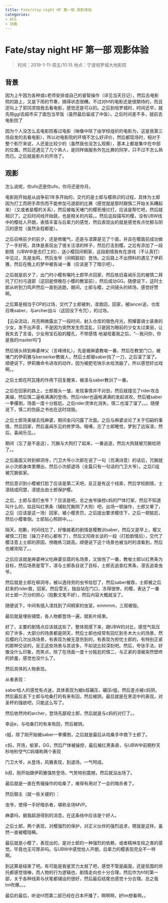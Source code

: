 ```yaml
---
title: Fate/stay night HF 第一部 观影体验
categories:
- ACG
- 动画
---
```


# Fate/stay night HF 第一部 观影体验

> 时间：2019-1-11-周五/10:15  地点：宁波培罗城大地影院

## 背景

因为上午因为各种或c老师安排或自己的睿智操作（详见当天日记），然后去电影院的路上，又是下雨的节奏，搞得状态很糟。不过对hf的电影还是很期待的，而且还叫上了郭冈灵陪我去看电影，感觉还是可以的。之后到培罗城时，时间还早，就先陪ggl去超市买了面包当早饭（虽然最后留成了中饭）。之后时间差不多，就前去电影院了

因为个人没怎么去电影院看过电影（映像中除了由学校组织的电影为，这是我第三场自发的去看电影），所以对电影院的环境不怎么好评价，然后都现场时，相对于整个影厅来说，人还是比较少的（虽然我也没怎么观察），基本上都是集中在中部的位置。然后还遇见了几个熟人，是同样做服务外包比赛的同学，只不过不怎么熟而已。之后就是影片的开场了。

## 观影

怎么说呢，你ufo还是你ufo，你月还是你月。

电影刚开始是从战争前1年多开始的，交代的是士郎与樱熟识的过程，具体为士郎因为打工而把手弄伤而不能参加弓道部的比赛（感觉就是那时跟慎二开始关系糟起来）（又或者是樱的关系），然后被每天堵门的樱死缠烂打，应该是帮忙吧，然后就相识了。之后时间线开始跳，也是相关的内容。。然后这段描写的樱，没有UBW线中的樱给人开朗，表情丰富与后辈力的感觉，然后表现出的就是感觉有点忧郁与阴沉的感觉（虽然全程都是）。

之后召唤前夕的前夕，还是修暖气，还是与凛算是见了个面，并且在樱面前成功做了一手好死，具体是表现出了很关注凛的样子，然后打击到樱。之后有添加了一段剧情（UBW中是去打工的），送小樱回间桐家，这段剧情我有在游戏（不认真打）中见过，先是虫鸣，然后虫爷（间桐脏砚）登场。之后路上不出预料的遇见了伊莉雅，然后在晚上的梦中被告诫一番（应该是下了暗示吧）。

之后就是前夕了，出门时小樱有嘱托士郎早点回家，然后依旧喜闻乐见的被慎二拜托了打扫弓道部（这回是傍晚在小樱的教室前），然后成功GG。随便说下，这时士郎从听到刀鸣声然后一直到逃跑，期间，士郎与樱，之间镜头的转场，感觉好赞啊。

之后算是相当于OP的过场，交代了士郎被刺，凛救回，回家，被lancer追，仓库召唤saber，与archer战斗（这回没下令咒），的过场。

【云朵流动，月亮稍微露出了一段时间，射入仓库的银色月光，照耀着骑士装束的少女，发不出声音，不是因为突然发生而混乱，只是因为眼前的少女太过美丽，让我失去了言语，少女用宝石般的瞳孔，不带感情 地凝视着我之后，“--我问你，你是我的master吗”】

然后镜头转到麻婆神父（言峰绮礼）。先是被麻婆教唆一番，然后在教堂门口，被堵门的伊莉雅与berserker教做人，然后士郎替saber挡了一刀，之后溜了溜了。顺便说下，伊莉雅命令进攻的动作，因为被肥宅快乐水给洗脑了，所以感觉好出戏啊。。

之后士郎在阿瓦隆的作用下回复醒来，被凛与saber教训了一番。

之后在回家的路上，士郎眉头一皱，发现事情并不对劲，然后就撞见了rider攻击美缀，然后慎二逼格满满的登场，然后rider也逼格满满的发起进攻，然后被saber一拳撂倒，场面一度十分尴尬。之后rider灵体化消失，慎二也溜了溜了。。。随便说下，慎二的伪臣之书也在这时烧毁。

之后士郎背美缀去找麻婆，期间金闪闪露了次面。之后与麻婆谈论了关于切嗣的事情，然后回家，然后喜闻乐见的修罗场。哦噢，忘了士郎睡觉，梦到了远坂凛，然后，喜闻乐见。。

期间（忘了是不是这），咒腕与大狗打了起来，一番追逐，然后大狗就被咒腕给阴了。。

之后画面又转到柳洞寺，门卫大爷小次郎在说了一句（充满诗意）的话后，咒腕就从小次郎身体里爆出，然后小次郎退场（全篇只有一句话的门卫大爷）。之后C组被咒腕偷家。

然后意识到小樱被打脸了应该是第二天吧，反正是有这个线索，然后学校剧情，士凛结成同盟，凛提出由士郎保护樱。

之后，士郎与凛打虫爷？？应该是吧，总之虫爷操控c妈的尸体打架，然后不知道叫什么的，姑且叫红黑条（辅助咒腕阴了大狗）吧，出场一顿操作，士郎又晕了，之后（应该是这一场）回家，被小樱责罚，之后提出要求樱住下，之后一顿尴尬，然后小樱晕倒。士郎贴心照顾中。。。

隔天，抱歉，时间线忘了，好像接着的剧情是樱教训saber，然后又是早上，樱又被慎二打脸（操刀子的心都有了），然后又彻夜长谈的一段（打脸剧情后），交代了樱注意上士郎的原因，傍晚练习跳高。顺便说下这个场景也被当时的凛看到，然后也被攻陷了。。

之后应该就是麻婆神父吃麻婆豆腐的名场景，又愉悦了一番，教唆士郎以红黑条为目标，然后场景是雪下，凛与士郎各自说了目标，士郎去追查红黑条，凛去追查虫爷。

然后就是士郎在柳洞寺，被以逸待劳的虫爷给怼了，然后saber被吞，士郎被之后赶来的rider救，回家。然后雪天，独自站在门口，冻得很惨，的樱，表达了一番对士郎一万分的担心（抱歉文笔不好），然后内容大概就没了。

随便说下，中间有插入凛找到了间桐家的虫室，emmmm，三观被毁。

最后就是埋些铺垫，各人物都登场一遍，就影片结束。

好了，主要的剧情点应该就这些了。整体观感下来，跟UBW的对比，感觉气氛压抑了许多，大部分的场景都是阴天，然后士郎也经常有回忆到冬木大火的场景，然后樱的几次出场场景，有表现为被无意伤到的，有表现为担忧士郎的，有特别正紧的那种交谈的，反正这些场景与其说多，不如说比较深刻吧。然后，夸张手法，好像没什么印象，而笑点，除了在场面一度十分尴尬的慎二，与正紧的凛被突然壁咚的娇羞，感觉也没什么了。

然后具体的人物表现。

从者表现：

saber给人的感觉有点迷，具体表现为被b叔碾压，碾压r姐，然后差点被c妈阴，然后最后丢下士郎与哈桑打的有来有回，然后被阴，最后就是在黑泥中的表现，对圣杯的强欲吧，只能这么写了。

然后依然帅的archer，登场先鄙视士郎，然后就是与c妈的对打了。。

幸运e，与哈桑打的有来有回，然后被阴。

r姐，除了刚开始被saber一拳撂倒，之后就是最后从哈桑手中救下士郎了。

c妈，开场，偷家，GG，然后尸体被操控，最后被红黑条吞，与UBW中前期秒天秒地秒空气C妈堪称两个表现

门卫大爷，从登场，风雅表现，到退场，一气呵成。

b叔，刚开始跟伊莉雅强势登场，气势特别震撼，然后就没出场了。

最后就是一直在秀骚操作的哈桑了，难得有用对了一会的暗杀者了。

然后御主（就一些关键的）：

虫爷，使得一手好暗杀者，堪称全场MVP。

麻婆吗，据我超游得到的消息，在这条线中应该是个好人。

之后士郎，两个表现，对樱强烈的保护，对正义伙伴的强烈追求，嗯就是这样。虽然一直被樱隐瞒。

最后就是小樱了，表现出的，是对士郎的一种强烈的依赖，或者精神支柱之类的感觉。毕竟也无可厚非吗。与UBW中感觉给人开朗，后辈力的樱表现完全不一样啊。

到这算是结束了吧。有可能是我鉴赏力太弱了吧，感觉不管是画面，还是氛围的烘托都感觉很棒，而人物的行为逻辑也，剧情走向也十分合理，然后作为hf的第一部，关于各种线索与伏笔都铺设的很好，然后最后结尾也感觉十分合理。总之我tm吹爆。。。

最后的最后，听说hf而第二部已经在日本开播了，啊啊啊，好tm想看啊。。